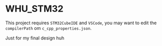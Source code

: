 # WHU_STM32
This project requires `STM32CubeIDE` and `VSCode`, you may want to edit the `compilerPath` om `c_cpp_properties.json`.

Just for my final design huh
